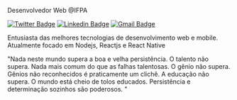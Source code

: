 Desenvolvedor Web @IFPA

[![Twitter Badge](https://img.shields.io/badge/-@Ryangalvaogp-1C1C1C?style=flat-square&labelColor=1C1C1C&logo=twitter&logoColor=white&link=https://twitter.com/RyanGalvaoGP)](https://twitter.com/RyanGalvaoGP) 
[![Linkedin Badge](https://img.shields.io/badge/-Ryan%20Galvão%20GP-363636?style=flat-square&logo=Linkedin&logoColor=white&link=https://www.linkedin.com/in/ryangalvaogp/)](https://www.linkedin.com/in/ryangalvaogp/) 
[![Gmail Badge](https://img.shields.io/badge/-ryan.trompetista@gmail.com-4F4F4F?style=flat-square&logo=Gmail&logoColor=white&link=mailto:ryan.trompetista@gmail.com)](mailto:ryan.trompetista@gmail.com)

Entusiasta das melhores tecnologias de desenvolvimento web e mobile. Atualmente focado em Nodejs, Reactjs e React Native  

"Nada neste mundo supera a boa e velha persistência. O talento não supera. Nada mais comum do que as falhas talentosas. O gênio não supera. Gênios não reconhecidos é praticamente um clichê. A educação não supera. O mundo está cheio de tolos educados. Persistência e determinação sozinhos são poderosos. "

<!--
**ryangalvaogp/Ryangalvaogp** is a ✨ _special_ ✨ repository because its `README.md` (this file) appears on your GitHub profile.

Here are some ideas to get you started:

- 🔭 I’m currently working on ...
- 🌱 I’m currently learning ...
- 👯 I’m looking to collaborate on ...
- 🤔 I’m looking for help with ...
- 💬 Ask me about ...
- 📫 How to reach me: ...
- 😄 Pronouns: ...
- ⚡ Fun fact: ...
-->
